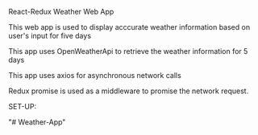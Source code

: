 React-Redux Weather Web App

This web app is used to display acccurate weather information based on user's input for five days

This app uses OpenWeatherApi to retrieve the weather information for 5 days

This app uses axios for asynchronous network calls

Redux promise is used as a middleware to promise the network request.

SET-UP:

"# Weather-App" 
